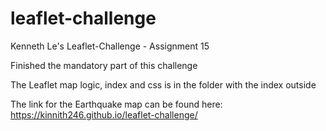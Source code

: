 # leaflet-challenge
Kenneth Le's Leaflet-Challenge - Assignment 15

Finished the mandatory part of this challenge

The Leaflet map logic, index and css is in the folder with the index outside

The link for the Earthquake map can be found here: https://kinnith246.github.io/leaflet-challenge/

